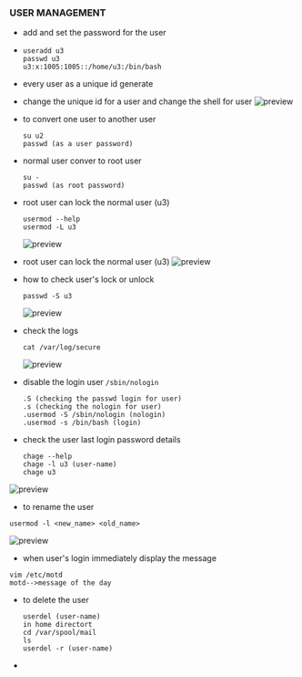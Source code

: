 ### USER MANAGEMENT
* add and set the password for the user
*  ```
   useradd u3
   passwd u3
   u3:x:1005:1005::/home/u3:/bin/bash
   ```
* every user as a unique id generate
* change the unique id for a user and change  the shell for user
  ![preview](images/user0.PNG)

* to convert one user to another user
  ```
  su u2
  passwd (as a user password)
  ```
* normal user conver to root user
  ```
  su -
  passwd (as root password)
  ```  
* root user can lock the normal user (u3)
  ```
  usermod --help
  usermod -L u3
  ```  
  ![preview](images/user1.PNG)

* root user can lock the normal user (u3) 
  ![preview](images/user2.PNG)

* how to check user's lock or unlock
  ```
  passwd -S u3
  ```  
  ![preview](images/user3.PNG)    

* check the logs
  ```
  cat /var/log/secure
  ```
  ![preview](images/user4.PNG)

* disable the login user `/sbin/nologin`  
  ```
  .S (checking the passwd login for user)
  .s (checking the nologin for user)
  .usermod -S /sbin/nologin (nologin)
  .usermod -s /bin/bash (login)
  ```
* check the user last login password details  
  ```
  chage --help
  chage -l u3 (user-name)
  chage u3
  ```
 ![preview](images/user5.PNG)
 
 * to rename the user
  ```
  usermod -l <new_name> <old_name>
  ``` 
  ![preview](images/user6.PNG)
  
*  when user's login immediately display the message 
  ```
  vim /etc/motd
  motd-->message of the day
  ```
 * to delete the user
   ```
   userdel (user-name)
   in home directort
   cd /var/spool/mail
   ls
   userdel -r (user-name)
   ```
   
*     